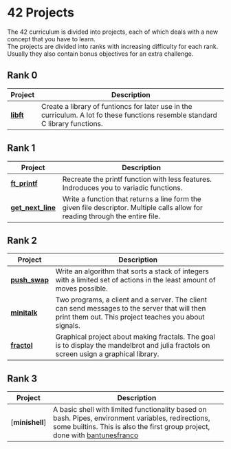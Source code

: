# 42 Projects  

The 42 curriculum is divided into projects, each of which deals with a new concept that you have to learn.  
The projects are divided into ranks with increasing difficulty for each rank. Usually they also contain bonus objectives for an extra challenge.  

## Rank 0

|Project|Description|
|-------|-----------|
|[**libft**](https://github.com/jmolenaa/libft)|Create a library of funtioncs for later use in the curriculum. A lot fo these functions resemble standard C library functions.|

## Rank 1

|Project|Description|
|-------|-----------|
|[**ft_printf**](https://github.com/jmolenaa/ft_printf)|Recreate the printf function with less features. Indroduces you to variadic functions.|
|[**get_next_line**](https://github.com/jmolenaa/get_next_line)|Write a function that returns a line form the given file descriptor. Multiple calls allow for reading through the entire file.|

## Rank 2

|Project|Description|
|-------|-----------|
|[**push_swap**](https://github.com/jmolenaa/push_swap)|Write an algorithm that sorts a stack of integers with a limited set of actions in the least amount of moves possible.|
|[**minitalk**](https://github.com/jmolenaa/minitalk)|Two programs, a client and a server. The client can send messages to the server that will then print them out. This project teaches you about signals.|
|[**fractol**](https://github.com/jmolenaa/fractol)|Graphical project about making fractals. The goal is to display the mandelbrot and julia fractols on screen usign a graphical library.|


## Rank 3

|Project|Description|
|-------|-----------|
|[**minishell**]|A basic shell with limited functionality based on bash. Pipes, environment variables, redirections, some builtins. This is also the first group project, done with [bantunesfranco](https://github.com/bantunesfranco)|
